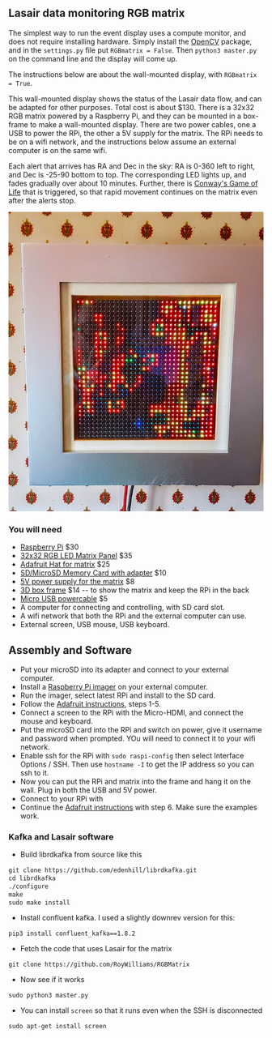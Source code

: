 ## Lasair data monitoring RGB matrix
The simplest way to run the event display uses a compute monitor, and does not require installing hardware. Simply install the [OpenCV](https://pypi.org/project/opencv-python/) package, and in the `settings.py` file put `RGBmatrix = False`. Then `python3 master.py` on the command line and the display will come up.

The instructions below are about the wall-mounted display, with `RGBmatrix = True`.

This wall-mounted display shows the status of the Lasair data flow, and can be adapted for other purposes. Total cost is about $130. There is a 32x32 RGB matrix powered by a Raspberry Pi, and they can be mounted in a box-frame to make a wall-mounted display. There are two power cables, one a USB to power the RPi, the other a 5V supply for the matrix. The RPi needs to be on a wifi network, and the instructions below assume an external computer is on the same wifi. 

Each alert that arrives has RA and Dec in the sky: RA is 0-360 left to right, and Dec is -25-90 bottom to top. The corresponding LED lights up, and fades gradually over about 10 minutes. Further, there is [Conway's Game of Life](https://en.wikipedia.org/wiki/Conway%27s_Game_of_Life) that is triggered, so that rapid movement continues on the matrix even after the alerts stop.

![ ](/image01.jpg)

### You will need
* [Raspberry Pi](https://www.adafruit.com/product/4295) $30
* [32x32 RGB LED Matrix Panel](https://www.adafruit.com/product/2026) $35
* [Adafruit Hat for matrix](https://www.adafruit.com/product/2345) $25
* [SD/MicroSD Memory Card with adapter](https://www.adafruit.com/product/1294) $10
* [5V power supply for the matrix](https://www.adafruit.com/product/276) $8
* [3D box frame](https://www.amazon.com/KAPIX-Picture-Plexiglass-Memorabilia-Keepsake/dp/B097Y4PGKW/ref=sr_1_12) $14 -- to show the matrix and keep the RPi in the back
* [Micro USB powercable](https://www.amazon.com/dp/B078QHT2KY/ref=sspa_dk_detail_0) $5
* A computer for connecting and controlling, with SD card slot.
* A wifi network that both the RPi and the external computer can use.
* External screen, USB mouse, USB keyboard.

## Assembly and Software
* Put your microSD into its adapter and connect to your external computer.
* Install a [Raspberry Pi imager](https://www.raspberrypi.com/software/) on your external computer.
* Run the imager, select latest RPi and install to the SD card.
* Follow the [Adafruit instructions](https://learn.adafruit.com/adafruit-rgb-matrix-plus-real-time-clock-hat-for-raspberry-pi/driving-matrices), steps 1-5.
* Connect a screen to the RPi with the Micro-HDMI, and connect the mouse and keyboard.
* Put the microSD card into the RPi and switch on power, give it username and password when prompted. YOu will need to connect it to your wifi network.
* Enable ssh for the RPi with `sudo raspi-config` then select Interface Options / SSH. Then use `hostname -I` to get the IP address so you can ssh to it.
 * Now you can put the RPi and matrix into the frame and hang it on the wall.  Plug in both the USB and 5V power.
 * Connect to your RPi with 
 * Continue the [Adafruit instructions](https://learn.adafruit.com/adafruit-rgb-matrix-plus-real-time-clock-hat-for-raspberry-pi/driving-matrices) with step 6. Make sure the examples work.

### Kafka and Lasair software

* Build librdkafka from source like this
```cd; cd matrix
git clone https://github.com/edenhill/librdkafka.git
cd librdkafka
./configure
make
sudo make install
```
* Install confluent kafka. I used a slightly downrev version for this:
```pip3 install --upgrade pip
pip3 install confluent_kafka==1.8.2
```
* Fetch the code that uses Lasair for the matrix
```
git clone https://github.com/RoyWilliams/RGBMatrix
```
* Now see if it works
```
sudo python3 master.py
```
* You can install `screen` so that it runs even when the SSH is disconnected
```
sudo apt-get install screen
```

